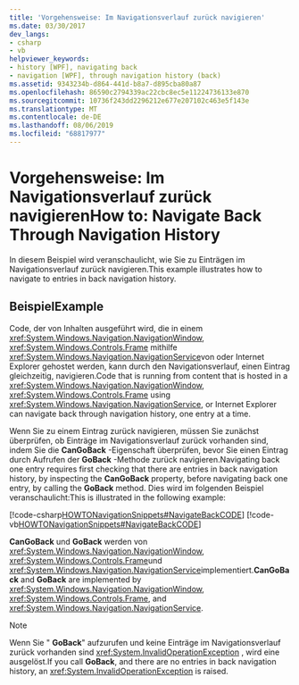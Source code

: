 ```yaml
---
title: 'Vorgehensweise: Im Navigationsverlauf zurück navigieren'
ms.date: 03/30/2017
dev_langs:
- csharp
- vb
helpviewer_keywords:
- history [WPF], navigating back
- navigation [WPF], through navigation history (back)
ms.assetid: 9343234b-d864-441d-b8a7-d895cba80a87
ms.openlocfilehash: 86590c2794339ac22cbc8ec5e11224736133e870
ms.sourcegitcommit: 10736f243dd2296212e677e207102c463e5f143e
ms.translationtype: MT
ms.contentlocale: de-DE
ms.lasthandoff: 08/06/2019
ms.locfileid: "68817977"
---
```

# <a name="how-to-navigate-back-through-navigation-history"></a><span data-ttu-id="28e52-102">Vorgehensweise: Im Navigationsverlauf zurück navigieren</span><span class="sxs-lookup"><span data-stu-id="28e52-102">How to: Navigate Back Through Navigation History</span></span>
<span data-ttu-id="28e52-103">In diesem Beispiel wird veranschaulicht, wie Sie zu Einträgen im Navigationsverlauf zurück navigieren.</span><span class="sxs-lookup"><span data-stu-id="28e52-103">This example illustrates how to navigate to entries in back navigation history.</span></span>  
  
## <a name="example"></a><span data-ttu-id="28e52-104">Beispiel</span><span class="sxs-lookup"><span data-stu-id="28e52-104">Example</span></span>  
 <span data-ttu-id="28e52-105">Code, der von Inhalten ausgeführt wird, die in einem <xref:System.Windows.Navigation.NavigationWindow>, <xref:System.Windows.Controls.Frame> mithilfe <xref:System.Windows.Navigation.NavigationService>von oder Internet Explorer gehostet werden, kann durch den Navigationsverlauf, einen Eintrag gleichzeitig, navigieren.</span><span class="sxs-lookup"><span data-stu-id="28e52-105">Code that is running from content that is hosted in a <xref:System.Windows.Navigation.NavigationWindow>, <xref:System.Windows.Controls.Frame> using <xref:System.Windows.Navigation.NavigationService>, or Internet Explorer can navigate back through navigation history, one entry at a time.</span></span>  
  
 <span data-ttu-id="28e52-106">Wenn Sie zu einem Eintrag zurück navigieren, müssen Sie zunächst überprüfen, ob Einträge im Navigationsverlauf zurück vorhanden sind, indem Sie die **CanGoBack** -Eigenschaft überprüfen, bevor Sie einen Eintrag durch Aufrufen der **GoBack** -Methode zurück navigieren.</span><span class="sxs-lookup"><span data-stu-id="28e52-106">Navigating back one entry requires first checking that there are entries in back navigation history, by inspecting the **CanGoBack** property, before navigating back one entry, by calling the **GoBack** method.</span></span> <span data-ttu-id="28e52-107">Dies wird im folgenden Beispiel veranschaulicht:</span><span class="sxs-lookup"><span data-stu-id="28e52-107">This is illustrated in the following example:</span></span>  
  
 [!code-csharp[HOWTONavigationSnippets#NavigateBackCODE](~/samples/snippets/csharp/VS_Snippets_Wpf/HOWTONavigationSnippets/CSharp/HomePage.xaml.cs#navigatebackcode)]
 [!code-vb[HOWTONavigationSnippets#NavigateBackCODE](~/samples/snippets/visualbasic/VS_Snippets_Wpf/HOWTONavigationSnippets/visualbasic/homepage.xaml.vb#navigatebackcode)]  
  
 <span data-ttu-id="28e52-108">**CanGoBack** und **GoBack** werden von <xref:System.Windows.Navigation.NavigationWindow>, <xref:System.Windows.Controls.Frame>und <xref:System.Windows.Navigation.NavigationService>implementiert.</span><span class="sxs-lookup"><span data-stu-id="28e52-108">**CanGoBack** and **GoBack** are implemented by <xref:System.Windows.Navigation.NavigationWindow>, <xref:System.Windows.Controls.Frame>, and <xref:System.Windows.Navigation.NavigationService>.</span></span>  
  
> [!NOTE]
>  <span data-ttu-id="28e52-109">Wenn Sie " **GoBack**" aufzurufen und keine Einträge im Navigationsverlauf zurück vorhanden sind <xref:System.InvalidOperationException> , wird eine ausgelöst.</span><span class="sxs-lookup"><span data-stu-id="28e52-109">If you call **GoBack**, and there are no entries in back navigation history, an <xref:System.InvalidOperationException> is raised.</span></span>
